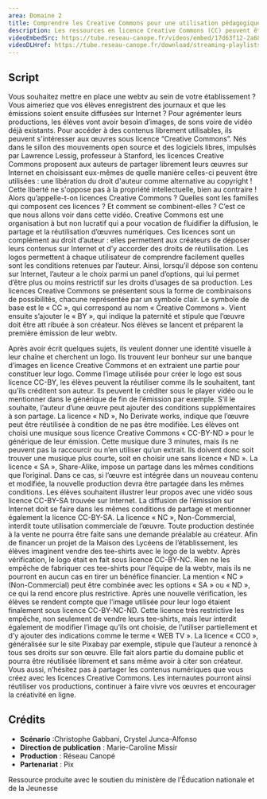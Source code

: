 ```yaml
---
area: Domaine 2
title: Comprendre les Creative Commons pour une utilisation pédagogique
description: Les ressources en licence Creative Commons (CC) peuvent être des ressources précieuses lors de la création d'un support pédagogique. Voici comment s'y retrouver entre les différents types de licences CC.
videoEmbedSrc: https://tube.reseau-canope.fr/videos/embed/17d63f12-2a68-4110-8943-dba74582befd
videoDLHref: https://tube.reseau-canope.fr/download/streaming-playlists/hls/videos/17d63f12-2a68-4110-8943-dba74582befd-1080-fragmented.mp4
---
```


## Script

Vous souhaitez mettre en place une webtv au sein de votre établissement ?
Vous aimeriez que vos élèves enregistrent des journaux et que les émissions soient ensuite diffusées sur Internet ?
Pour agrémenter leurs productions, les élèves vont avoir besoin d’images, de sons voire de vidéo déjà existants.
Pour accéder à des contenus librement utilisables, ils peuvent s'intéresser aux œuvres sous licence “Creative Commons”. 
Nés dans le sillon des mouvements open source et des logiciels libres, impulsés par Lawrence Lessig, professeur à Stanford,
les licences Creative Commons proposent aux auteurs de partager librement leurs œuvres sur Internet en choisissant eux-mêmes de quelle manière celles-ci peuvent être utilisées : une libération du droit d'auteur comme alternative au copyright !
Cette liberté ne s'oppose pas à la propriété intellectuelle, bien au contraire !
Alors qu’appelle-t-on licences Creative Commons ?
Quelles sont les familles qui composent ces licences ?
Et comment se combinent-elles ?
C’est ce que nous allons voir dans cette vidéo.
Creative Commons est une organisation à but non lucratif qui a pour vocation de fluidifier la diffusion, le partage et la réutilisation d’œuvres numériques.
Ces licences sont un complément au droit d’auteur : elles permettent aux créateurs de déposer leurs contenus sur Internet et d’y accorder des droits de réutilisation.
Les logos permettent à chaque utilisateur de comprendre facilement quelles sont les conditions retenues par l’auteur.
Ainsi, lorsqu’il dépose son contenu sur Internet, l’auteur a le choix parmi un panel d’options, qui lui permet d’être plus ou moins restrictif sur les droits d’usages de sa production.
Les licences Creative Commons se présentent sous la forme de combinaisons de possibilités, chacune représentée par un symbole clair.
Le symbole de base est le « CC », qui correspond au nom « Creative Commons ».
Vient ensuite s’ajouter le « BY », qui indique la paternité et stipule que l’œuvre doit être att ribuée à son créateur.
Nos élèves se lancent et préparent la première émission de leur webtv.

Après avoir écrit quelques sujets, ils veulent donner une identité visuelle à leur chaîne et cherchent un logo.
Ils trouvent leur bonheur sur une banque d’images en licence Creative Commons et en extraient une partie pour constituer leur logo.
Comme l’image utilisée pour créer le logo est sous licence CC-BY, les élèves peuvent la réutiliser comme ils le souhaitent, tant qu’ils créditent son auteur.
Ils peuvent le créditer sous le player vidéo ou le mentionner dans le générique de fin de l’émission par exemple.
S’il le souhaite, l’auteur d’une œuvre peut ajouter des conditions supplémentaires à son partage.
La licence « ND », No Derivate works, indique que l’œuvre peut être réutilisée à condition de ne pas  être modifiée.
Les élèves ont choisi une musique sous licence Creative Commons « CC-BY-ND » pour le générique de leur émission.
Cette musique dure 3 minutes, mais ils ne peuvent pas la raccourcir ou n’en utiliser qu’un extrait.
Ils doivent donc soit trouver une musique plus courte, soit en choisir une sans licence « ND ».
La licence « SA », Share-Alike, impose un partage dans les mêmes conditions que l’original.
Dans ce cas, si l’œuvre est intégrée dans un nouveau contenu et modifiée, la nouvelle production devra être partagée dans les mêmes conditions.
Les élèves souhaitent illustrer leur propos avec une vidéo sous licence CC-BY-SA trouvée sur Internet.
La diffusion de l’émission sur Internet doit se faire dans les mêmes conditions de partage et mentionner également la licence CC-BY-SA.
La licence « NC », Non-Commercial, interdit toute utilisation commerciale de l’œuvre. Toute production destinée à la vente ne pourra être faite sans une demande préalable au créateur.
Afin de financer un projet de la Maison des Lycéens de l’établissement, les élèves imaginent vendre des tee-shirts avec le logo de la webtv.
Après vérification, le logo était en fait sous licence CC-BY-NC.
Rien ne les empêche de fabriquer ces tee-shirts pour l’équipe de la webtv, mais ils ne pourront en aucun cas en tirer un bénéfice financier.
La mention « NC » (Non-Commercial) peut être combinée avec les options « SA » ou « ND », ce qui la rend encore plus restrictive.
Après une nouvelle vérification, les élèves se rendent compte que l’image utilisée pour leur logo étaient finalement sous licence CC-BY-NC-ND.
Cette licence très restrictive les empêche, non seulement de vendre leurs tee-shirts, mais leur interdit également de modifier l’image qu’ils ont choisie, de l’utiliser partiellement et d’y ajouter des indications comme le terme « WEB TV ».
La licence « CC0 », généralisée sur le site Pixabay par exemple, stipule que l’auteur a renoncé à tous ses droits sur son œuvre. 
Elle fait alors partie du domaine public et pourra être réutilisée librement et sans même avoir à citer son créateur. Vous aussi, n’hésitez pas à partager les contenus numériques que vous créez avec les licences Creative Commons. 
Les internautes pourront ainsi réutiliser vos productions, continuer à faire vivre vos œuvres et encourager la créativité en ligne.

## Crédits

- **Scénario** :Christophe Gabbani, Crystel Junca-Alfonso
- **Direction de publication** : Marie-Caroline Missir
- **Production** : Réseau Canopé
- **Partenariat** : Pix

Ressource produite avec le soutien du ministère de l’Éducation nationale et de la Jeunesse
